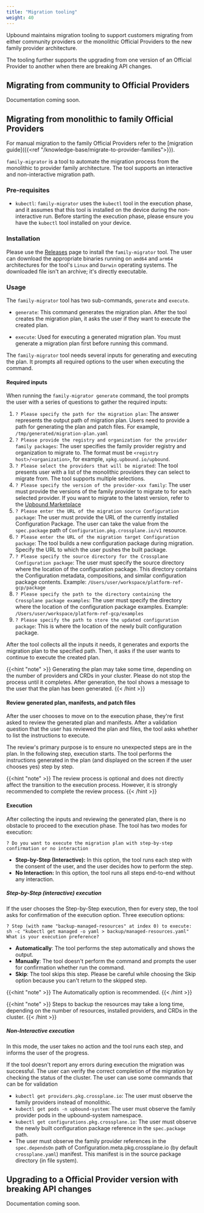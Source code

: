 ```yaml
---
title: "Migration tooling"
weight: 40
---
```


Upbound maintains migration tooling to support customers migrating from either
community providers or the monolithic Official Providers to the new family
provider architecture.

The tooling further supports the upgrading from one version of an Official
Provider to another when there are breaking API changes.

## Migrating from community to Official Providers

Documentation coming soon.

## Migrating from monolithic to family Official Providers

For manual migration to the family Official Providers refer to the
[migration guide]({{<ref "/knowledge-base/migrate-to-provider-families">}}).

`family-migrator` is a tool to automate the migration process from the
monolithic to provider family architecture. The tool supports an interactive and
non-interactive migration path.

### Pre-requisites
<!-- vale alex.ProfanityUnlikely = NO -->
<!-- vale write-good.Passive = NO -->
<!-- ignore "execution" -->
- `kubectl`: `family-migrator` uses the `kubectl` tool in the execution phase,
and it assumes that this tool is installed on the device during the
non-interactive run. Before starting the execution phase, please ensure
you have the `kubectl` tool installed on your device.
<!-- vale alex.ProfanityUnlikely = YES -->
<!-- vale write-good.Passive = YES -->

### Installation

Please use the [Releases] page to install the `family-migrator` tool. The user
can download the appropriate binaries running on `amd64` and `arm64`
architectures for the tool's `Linux` and `Darwin` operating systems. The
downloaded file isn't an archive; it's directly executable.

### Usage
The `family-migrator` tool has two sub-commands, `generate` and `execute`.

<!-- vale alex.ProfanityUnlikely = NO -->
<!-- ignore "executed" -->
- `generate`: This command generates the migration plan. After the tool creates
the migration plan, it asks the user if they want to execute the created plan.

- `execute`: Used for executing a generated migration plan. You must generate a
migration plan first before running this command.
<!-- vale alex.ProfanityUnlikely = YES -->

The `family-migrator` tool needs several inputs for generating and executing the
plan. It prompts all required options to the user when executing the command.

#### Required inputs

When running the `family-migrator generate` command, the tool prompts the
user with a series of questions to gather the required inputs:

1. `? Please specify the path for the migration plan`: The answer represents the
output path of migration plan. Users need to provide a path for generating the
plan and patch files. For example, `/tmp/generated/migration-plan.yaml`
2. `? Please provide the registry and organization for the provider family
packages`: The user specifies the family provider registry and organization to
migrate to. The format must be `<registry host>/<organization>`, for example,
`xpkg.upbound.io/upbound`.
3. `? Please select the providers that will be migrated`:
The tool presents user with a list of the monolithic providers they can select
to migrate from. The tool supports multiple selections.
4. `? Please specify the version of the provider-xxx family`: The user must
provide the versions of the family provider to migrate to for each selected
provider. If you want to migrate to the latest version, refer to the [Upbound
Marketplace]
5. `? Please enter the URL of the migration source Configuration package`: The
user must provide the URL of the currently installed Configuration Package. The
user can take the value from the `spec.package` path of
`Configuration.pkg.crossplane.io/v1` resource.
6. `? Please enter the URL of the migration target Configuration package`: The
tool builds a new configuration package during migration. Specify the URL to
which the user pushes the built package.
7. `? Please specify the source directory for the Crossplane Configuration
package`: The user must specify the source directory where the location of the
configuration package. This directory contains the Configuration metadata,
compositions, and similar configuration package contents. Example:
`/Users/user/workspace/platform-ref-gcp/package`
8. `? Please specify the path to the directory containing the Crossplane package
examples`: The user must specify the directory where the location of the
configuration package examples. Example:
`/Users/user/workspace/platform-ref-gcp/examples`
9. `? Please specify the path to store the updated configuration package`: This
is where the location of the newly built configuration package.

<!-- vale alex.ProfanityUnlikely = NO -->
<!-- ignore "execute" -->
After the tool collects all the inputs it needs, it generates and exports the
migration plan to the specified path. Then, it asks if the user wants to
continue to execute the created plan.
<!-- vale alex.ProfanityUnlikely = YES -->

{{<hint "note" >}}
Generating the plan may take some time, depending on the number of providers and
CRDs in your cluster. Please do not stop the process until it completes. After
generation, the tool shows a message to the user that the plan has been
generated.
{{< /hint >}}

#### Review generated plan, manifests, and patch files
<!-- vale alex.ProfanityUnlikely = NO -->
<!-- ignore "execution" -->
After the user chooses to move on to the execution phase, they're first
asked to review the generated plan and manifests. After a validation question
that the user has reviewed the plan and files, the tool asks whether to list the
instructions to execute.

The review's primary purpose is to ensure no unexpected steps are
in the plan. In the following step, execution starts. The tool performs the
instructions generated in the plan (and displayed on the screen if the user
chooses yes) step by step.

{{<hint "note" >}}
The review process is optional and does not directly affect the transition to
the execution process. However, it is strongly recommended to complete the
review process.
{{< /hint >}}

#### Execution

After collecting the inputs and reviewing the generated plan, there is no
obstacle to proceed to the execution phase. The tool has two modes for
execution:
<!-- vale alex.ProfanityUnlikely = YES -->

`? Do you want to execute the migration plan with step-by-step confirmation or
no interaction`

- **Step-by-Step (Interactive):** In this option, the tool runs each step with
the consent of the user, and the user decides how to perform the step.
- **No Interaction:** In this option, the tool runs all steps end-to-end without
any interaction.

<!-- vale alex.ProfanityUnlikely = NO -->
<!-- ignore "execution" -->
##### Step-by-Step (interactive) execution

If the user chooses the Step-by-Step execution, then for every step, the tool
asks for confirmation of the execution option. Three execution options:

`? Step (with name "backup-managed-resources" at index 0) to execute:
sh -c "kubectl get managed -o yaml > backup/managed-resources.yaml"
What is your execution preference?`
<!-- vale alex.ProfanityUnlikely = YES -->

- **Automatically**: The tool performs the step automatically and shows
  the output.
- **Manually**: The tool doesn't perform the command and prompts the user for
confirmation whether run the command.
- **Skip**: The tool skips this step. Please be careful while choosing the Skip
option because you can't return to the skipped step.

{{<hint "note" >}}
The Automatically option is recommended.
{{< /hint >}}

{{<hint "note" >}}
Steps to backup the resources may take a long time, depending on the number of
resources, installed providers, and CRDs in the cluster.
{{< /hint >}}

<!-- vale alex.ProfanityUnlikely = NO -->
<!-- ignore "execution" -->
##### Non-Interactive execution
<!-- vale alex.ProfanityUnlikely = YES -->

In this mode, the user takes no action and the tool runs each step, and
informs the user of the progress.

<!-- vale alex.ProfanityUnlikely = NO -->
<!-- ignore "execution" -->
If the tool doesn't report any errors during execution the migration was
successful. The user can verify the correct completion of the migration by
checking the status of the cluster. The user can use some commands that can be
for validation

- `kubectl get providers.pkg.crossplane.io`: The user must observe the family
providers instead of monolithic.
- `kubectl get pods -n upbound-system`: The user must observe the family
provider pods in the upbound-system namespace.
- `kubectl get configurations.pkg.crossplane.io`: The user must observe the
newly built configuration package reference in the `spec.package` path.
- The user must observe the family provider references in the `spec.dependsOn`
path of Configuration.meta.pkg.crossplane.io (by default `crossplane.yaml`)
manifest. This manifest is in the source package directory (in file system).
<!-- vale alex.ProfanityUnlikely = YES -->

## Upgrading to a Official Provider version with breaking API changes

Documentation coming soon.

[Releases]: https://github.com/upbound/extensions-migration/releases
[Upbound Marketplace]: https://marketplace.upbound.io/